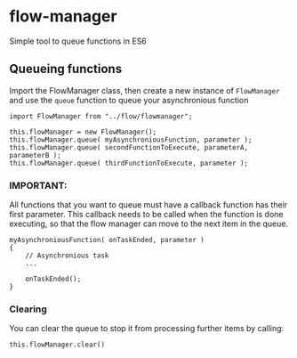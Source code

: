 # flow-manager
Simple tool to queue functions in ES6

## Queueing functions

Import the FlowManager class, then create a new instance of `FlowManager` and use the `queue` function to queue your asynchronious function

`import FlowManager from "../flow/flowmanager";`

```
this.flowManager = new FlowManager();
this.flowManager.queue( myAsynchroniousFunction, parameter );
this.flowManager.queue( secondFunctionToExecute, parameterA, parameterB );
this.flowManager.queue( thirdFunctionToExecute, parameter );
```


### IMPORTANT:
All functions that you want to queue must have a callback function has their first parameter. 
This callback needs to be called when the function is done executing, so that the flow manager can move to the next item in the queue.

```
myAsynchroniousFunction( onTaskEnded, parameter )
{
    // Asynchronious task
    ...
    
    onTaskEnded();
}
```


### Clearing

You can clear the queue to stop it from processing further items by calling:

`this.flowManager.clear()`
